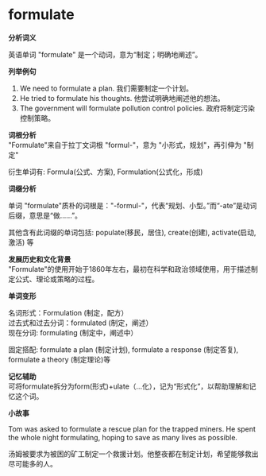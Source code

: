 # formulate

**分析词义**

  

英语单词 "formulate" 是一个动词，意为“制定；明确地阐述”。

  

**列举例句**

  

1.  We need to formulate a plan. 我们需要制定一个计划。
2.  He tried to formulate his thoughts. 他尝试明确地阐述他的想法。
3.  The government will formulate pollution control policies. 政府将制定污染控制策略。

  

**词根分析**  
"Formulate"来自于拉丁文词根 "formul-"，意为 "小形式，规划"，再引伸为 "制定"

  

衍生单词有: Formula(公式、方案), Formulation(公式化，形成)

  

**词缀分析**

  

单词 "formulate"质朴的词根是："-formul-"，代表“规划、小型。”而“-ate”是动词后缀，意思是“做……”。

  

其他含有此词缀的单词包括: populate(移民，居住), create(创建), activate(启动, 激活) 等

  

**发展历史和文化背景**  
"Formulate"的使用开始于1860年左右，最初在科学和政治领域使用，用于描述制定公式、理论或策略的过程。

  

**单词变形**

  

名词形式：Formulation (制定，配方）  
过去式和过去分词：formulated (制定，阐述）  
现在分词: formulating (制定中，阐述中）

  

固定搭配: formulate a plan (制定计划), formulate a response (制定答复), formulate a theory (制定理论)等

  

**记忆辅助**  
可将formulate拆分为form(形式)+ulate（…化），记为“形式化”，以帮助理解和记忆这个词。

  

**小故事**

  

Tom was asked to formulate a rescue plan for the trapped miners. He spent the whole night formulating, hoping to save as many lives as possible.

  

汤姆被要求为被困的矿工制定一个救援计划。他整夜都在制定计划，希望能够救出尽可能多的人。
